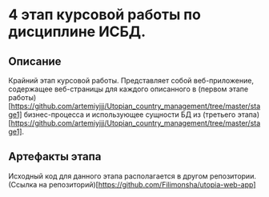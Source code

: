 # 4 этап курсовой работы по дисциплине ИСБД.

## Описание

Крайний этап курсовой работы. Представляет собой веб-приложение, содержащее веб-страницы для каждого описанного в (первом этапе работы)[https://github.com/artemiyjjj/Utopian_country_management/tree/master/stage1] бизнес-процесса и использующее сущности БД из (третьего этапа)[https://github.com/artemiyjjj/Utopian_country_management/tree/master/stage1]. 

## Артефакты этапа

Исходный код для данного этапа располагается в другом репозитории.  
(Ссылка на репозиторий)[https://github.com/Filimonsha/utopia-web-app]
